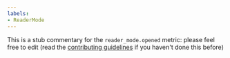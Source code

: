 ```yaml
---
labels:
- ReaderMode
---
```

This is a stub commentary for the `reader_mode.opened` metric: please feel free to edit (read the
[contributing guidelines](https://github.com/mozilla/glean-annotations/blob/main/CONTRIBUTING.md)
if you haven't done this before)

